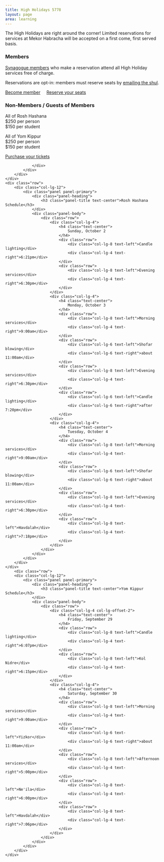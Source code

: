 ```yaml
---
title: High Holidays 5778
layout: page
area: learning
---
```


The High Holidays are right around the corner! Limited reservations for services at Mekor Habracha will be accepted on a first come, first served basis. 

<div class="container-fluid">
	<div class="row">
	 	<div class="col-lg-6">
      		<div class="panel panel-default">
	      		<div class="panel-heading">
	      			<h3 class="panel-title text-center">Members</h3>
	      		</div>
	            <div class="panel-body">
            		<p>
            			<div class="row">
            				<div class="col-lg-12 text-left">
		            			<a href="{{site.url}}/about/become-member.html">Synagogue members</a> who make a reservation attend all High Holiday services free of charge.
            				</div>
        				</div>
					</p>
            		<p>
            			<div class="row">
            				<div class="col-lg-12 text-left">
            					Reservations are opt-in: members must reserve seats by <a href="mailto:mekorhabracha@gmail.com">emailing the shul</a>.
            				</div>
            			</div>
            		</p>
					<div class="text-center">
						<a class="btn btn-warning" href="{{ site.baseurl }}/about/become-member.html" role="button">Become member</a> 
						&nbsp;&nbsp;&nbsp;
						<a class="btn btn-warning" href="mailto:mekorhabracha@gmail.com">Reserve your seats</a>
					</div>
	            </div>
            </div>
	 	</div>
	 	<div class="col-lg-6">
      		<div class="panel panel-default">
	      		<div class="panel-heading">
	      			<h3 class="panel-title text-center">Non-Members / Guests of Members</h3>
	      		</div>
	            <div class="panel-body">
    				<p>
	    				<div class="row">
	    					<div class="col-lg-6 text-left">All of Rosh Hashana</div>
	    					<div class="col-lg-6 text-right">$250 per person<br/>$150 per student</div>
						</div>
					</p>
					<p>
	    				<div class="row">
	    					<div class="col-lg-6 text-left">All of Yom Kippur</div>
	    					<div class="col-lg-6 text-right">$250 per person<br/>$150 per student</div>
						</div>
					</p>
					<div class="text-center">
						<a class="btn btn-warning" href="mailto:mekorhabracha@gmail.com">Purchase your tickets</a>
					</div>

	            </div>
            </div>
	 	</div>
	</div>
	<div class="row">
		<div class="col-lg-12">
      		<div class="panel panel-primary">
	      		<div class="panel-heading">
	      			<h3 class="panel-title text-center">Rosh Hashana Schedule</h3>
	      		</div>
	            <div class="panel-body">
	            	<div class="row">
	            		<div class="col-lg-4">
	            			<h4 class="text-center">
	            				Sunday, October 2
            				</h4>
            				<div class="row">
            					<div class="col-lg-8 text-left">Candle lighting</div>
            					<div class="col-lg-4 text-right">6:21pm</div>
        					</div>
            				<div class="row">
            					<div class="col-lg-8 text-left">Evening services</div>
            					<div class="col-lg-4 text-right">6:30pm</div>
        					</div>
	            		</div>
	            		<div class="col-lg-4">
	            			<h4 class="text-center">
	            				Monday, October 3
            				</h4>
            				<div class="row">
            					<div class="col-lg-8 text-left">Morning services</div>
            					<div class="col-lg-4 text-right">9:00am</div>
        					</div>
            				<div class="row">
            					<div class="col-lg-6 text-left">Shofar blowing</div>
            					<div class="col-lg-6 text-right">about 11:00am</div>
        					</div>
            				<div class="row">
            					<div class="col-lg-8 text-left">Evening services</div>
            					<div class="col-lg-4 text-right">6:30pm</div>
        					</div>
            				<div class="row">
            					<div class="col-lg-6 text-left">Candle lighting</div>
            					<div class="col-lg-6 text-right">after 7:20pm</div>
        					</div>
	            		</div>
	            		<div class="col-lg-4">
	            			<h4 class="text-center">
	            				Tuesday, October 4
            				</h4>
            				<div class="row">
            					<div class="col-lg-8 text-left">Morning services</div>
            					<div class="col-lg-4 text-right">9:00am</div>
        					</div>
            				<div class="row">
            					<div class="col-lg-6 text-left">Shofar blowing</div>
            					<div class="col-lg-6 text-right">about 11:00am</div>
        					</div>
            				<div class="row">
            					<div class="col-lg-8 text-left">Evening services</div>
            					<div class="col-lg-4 text-right">6:30pm</div>
        					</div>
            				<div class="row">
            					<div class="col-lg-8 text-left">Havdalah</div>
            					<div class="col-lg-4 text-right">7:18pm</div>
        					</div>
	            		</div>
	            	</div>
	            </div>
            </div>
		</div>
	</div>
		<div class="row">
		<div class="col-lg-12">
      		<div class="panel panel-primary">
	      		<div class="panel-heading">
	      			<h3 class="panel-title text-center">Yom Kippur Schedule</h3>
	      		</div>
	            <div class="panel-body">
	            	<div class="row">
	            		<div class="col-lg-4 col-lg-offset-2">
	            			<h4 class="text-center">
	            				Friday, September 29
            				</h4>
            				<div class="row">
            					<div class="col-lg-8 text-left">Candle lighting</div>
            					<div class="col-lg-4 text-right">6:07pm</div>
        					</div>
            				<div class="row">
            					<div class="col-lg-8 text-left">Kol Nidre</div>
            					<div class="col-lg-4 text-right">6:15pm</div>
        					</div>
	            		</div>
	            		<div class="col-lg-4">
	            			<h4 class="text-center">
	            				Saturday, September 30
            				</h4>
            				<div class="row">
            					<div class="col-lg-8 text-left">Morning services</div>
            					<div class="col-lg-4 text-right">9:00am</div>
        					</div>
            				<div class="row">
            					<div class="col-lg-6 text-left">Yizkor</div>
            					<div class="col-lg-6 text-right">about 11:00am</div>
        					</div>
            				<div class="row">
            					<div class="col-lg-8 text-left">Afternoon services</div>
            					<div class="col-lg-4 text-right">5:00pm</div>
        					</div>
            				<div class="row">
            					<div class="col-lg-8 text-left">Ne'ila</div>
            					<div class="col-lg-4 text-right">6:00pm</div>
        					</div>
            				<div class="row">
            					<div class="col-lg-8 text-left">Havdalah</div>
            					<div class="col-lg-4 text-right">7:06pm</div>
        					</div>
	            		</div>
	            	</div>
	            </div>
            </div>
		</div>
	</div>

</div>


